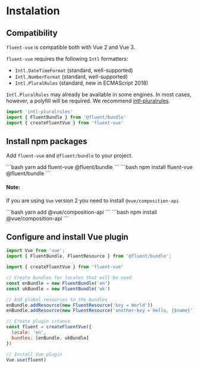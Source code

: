 # Instalation

## Compatibility

`fluent-vue` is compatible both with Vue 2 and Vue 3.

`fluent-vue` requires the following `Intl` formatters:

  - `Intl.DateTimeFormat` (standard, well-supported)
  - `Intl.NumberFormat` (standard, well-supported)
  - `Intl.PluralRules` (standard, new in ECMAScript 2018)

`Intl.PluralRules` may already be available in some engines.  In most cases,
however, a polyfill will be required. We recommend [intl-pluralrules](https://www.npmjs.com/package/intl-pluralrules).

```javascript
import 'intl-pluralrules'
import { FluentBundle } from '@fluent/bundle'
import { createFluentVue } from 'fluent-vue'
```

## Install npm packages

Add `fluent-vue` and `@fluent/bundle` to your project.

<code-group>

<code-block title="YARN" active>
```bash
yarn add fluent-vue @fluent/bundle
```
</code-block>

<code-block title="NPM">
```bash
npm install fluent-vue @fluent/bundle
```
</code-block>

</code-group>

#### Note:
If you are using `Vue` version 2 you need to install `@vue/composition-api`

<code-group>
<code-block title="YARN" active>
```bash
yarn add @vue/composition-api
```
</code-block>

<code-block title="NPM">
```bash
npm install @vue/composition-api
```
</code-block>
</code-group>

## Configure and install Vue plugin

```js
import Vue from 'vue';
import { FluentBundle, FluentResource } from '@fluent/bundle';

import { createFluentVue } from 'fluent-vue'

// Create bundles for locales that will be used
const enBundle = new FluentBundle('en')
const ukBundle = new FluentBundle('uk')

// Add global resources to the bundles
enBundle.addResource(new FluentResource('key = World'))
enBundle.addResource(new FluentResource('another-key = Hello, {$name}'))

// Create plugin istance
const fluent = createFluentVue({
  locale: 'en',
  bundles: [enBundle, ukBundle]
})

// Install Vue plugin
Vue.use(fluent)
```
